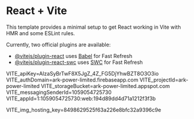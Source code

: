 # React + Vite

This template provides a minimal setup to get React working in Vite with HMR and some ESLint rules.

Currently, two official plugins are available:

- [@vitejs/plugin-react](https://github.com/vitejs/vite-plugin-react/blob/main/packages/plugin-react/README.md) uses [Babel](https://babeljs.io/) for Fast Refresh
- [@vitejs/plugin-react-swc](https://github.com/vitejs/vite-plugin-react-swc) uses [SWC](https://swc.rs/) for Fast Refresh


VITE_apiKey=AIzaSyBrTwF8X5JgZ_4Z_FG5DjYhwBZT8O3O3io
VITE_authDomain=ark-power-limited.firebaseapp.com
VITE_projectId=ark-power-limited
VITE_storageBucket=ark-power-limited.appspot.com
VITE_messagingSenderId=1059054725730
VITE_appId=1:1059054725730:web:194d89dd4d71a1212f3f3b

VITE_img_hosting_key=8498629525f63a226e8bfc32a9396c9e
